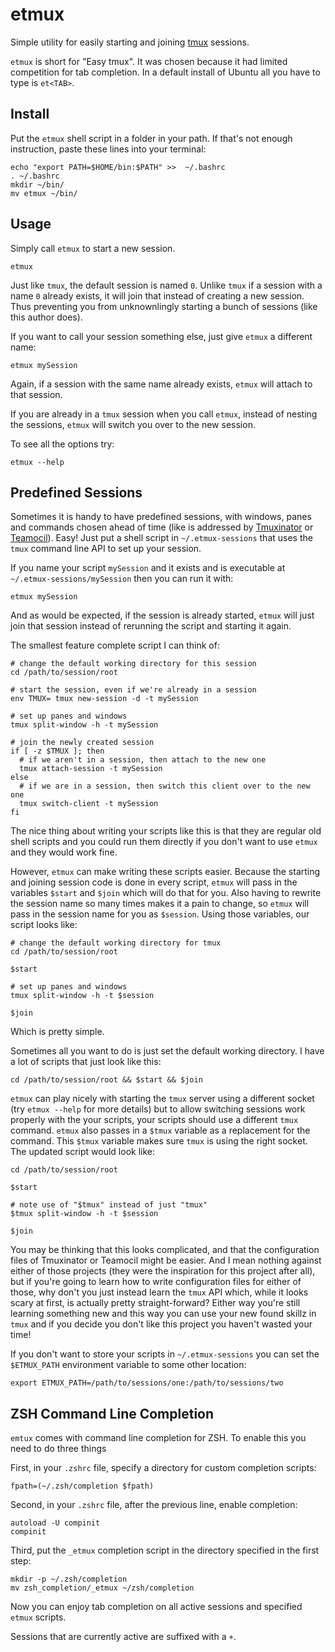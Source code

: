 # etmux

Simple utility for easily starting and joining [tmux] sessions.

`etmux` is short for "Easy tmux".  It was chosen because it had limited competition for tab completion.  In a default install of Ubuntu all you have to type is `et<TAB>`.

## Install

Put the `etmux` shell script in a folder in your path.  If that's not enough instruction, paste these lines into your terminal:

    echo "export PATH=$HOME/bin:$PATH" >>  ~/.bashrc
    . ~/.bashrc
    mkdir ~/bin/
    mv etmux ~/bin/

## Usage

Simply call `etmux` to start a new session.

    etmux

Just like `tmux`, the default session is named `0`.  Unlike `tmux` if a session with a name `0` already exists, it will join that instead of creating a new session.  Thus preventing you from unknownlingly starting a bunch of sessions (like this author does).

If you want to call your session something else, just give `etmux` a different name:

    etmux mySession

Again, if a session with the same name already exists, `etmux` will attach to that session.

If you are already in a `tmux` session when you call `etmux`, instead of nesting the sessions, `etmux` will switch you over to the new session.

To see all the options try:

    etmux --help

## Predefined Sessions

Sometimes it is handy to have predefined sessions, with windows, panes and commands chosen ahead of time (like is addressed by [Tmuxinator] or [Teamocil]).  Easy!  Just put a shell script in `~/.etmux-sessions` that uses the `tmux` command line API to set up your session.

If you name your script `mySession` and it exists and is executable at `~/.etmux-sessions/mySession` then you can run it with:

    etmux mySession

And as would be expected, if the session is already started, `etmux` will just join that session instead of rerunning the script and starting it again.

The smallest feature complete script I can think of:

    # change the default working directory for this session
    cd /path/to/session/root

    # start the session, even if we're already in a session
    env TMUX= tmux new-session -d -t mySession

    # set up panes and windows
    tmux split-window -h -t mySession

    # join the newly created session
    if [ -z $TMUX ]; then
      # if we aren't in a session, then attach to the new one
      tmux attach-session -t mySession
    else
      # if we are in a session, then switch this client over to the new one
      tmux switch-client -t mySession
    fi

The nice thing about writing your scripts like this is that they are regular old shell scripts and you could run them directly if you don't want to use `etmux` and they would work fine.

However, `etmux` can make writing these scripts easier. Because the starting and joining session code is done in every script, `etmux` will pass in the variables `$start` and `$join`  which will do that for you.  Also having to rewrite the session name so many times makes it a pain to change, so `etmux` will pass in the session name for you as `$session`.  Using those variables, our script looks like:

    # change the default working directory for tmux
    cd /path/to/session/root

    $start

    # set up panes and windows
    tmux split-window -h -t $session

    $join

Which is pretty simple.  

Sometimes all you want to do is just set the default working directory.  I have a lot of scripts that just look like this:

    cd /path/to/session/root && $start && $join

`etmux` can play nicely with starting the `tmux` server using a different socket (try `etmux --help` for more details) but to allow switching sessions work properly with the your scripts, your scripts should use a different `tmux` command. `etmux` also passes in a `$tmux` variable as a replacement for the command.  This `$tmux` variable makes sure `tmux` is using the right socket. The updated script would look like:

    cd /path/to/session/root

    $start

    # note use of "$tmux" instead of just "tmux"
    $tmux split-window -h -t $session

    $join

You may be thinking that this looks complicated, and that the configuration files of Tmuxinator or Teamocil might be easier.  And I mean nothing against either of those projects (they were the inspiration for this project after all), but if you're going to learn how to write configuration files for either of those, why don't you just instead learn the `tmux` API which, while it looks scary at first, is actually pretty straight-forward?  Either way you're still learning something new and this way you can use your new found skillz in `tmux` and if you decide you don't like this project you haven't wasted your time!

If you don't want to store your scripts in `~/.etmux-sessions` you can set the `$ETMUX_PATH` environment variable to some other location:

    export ETMUX_PATH=/path/to/sessions/one:/path/to/sessions/two

## ZSH Command Line Completion

`emtux` comes with command line completion for ZSH.  To enable this you need to do three things

First, in your `.zshrc` file, specify a directory for custom completion scripts:

    fpath=(~/.zsh/completion $fpath)

Second, in your `.zshrc` file, after the previous line, enable completion:

    autoload -U compinit
    compinit

Third, put the `_etmux` completion script in the directory specified in the first step:

    mkdir -p ~/.zsh/completion
    mv zsh_completion/_etmux ~/zsh/completion

Now you can enjoy tab completion on all active sessions and specified `etmux` scripts.

Sessions that are currently active are suffixed with a `+`.

[tmux]: http://tmux.sourceforge.net/
[Tmuxinator]: https://github.com/aziz/tmuxinator
[Teamocil]: https://github.com/remiprev/teamocil

